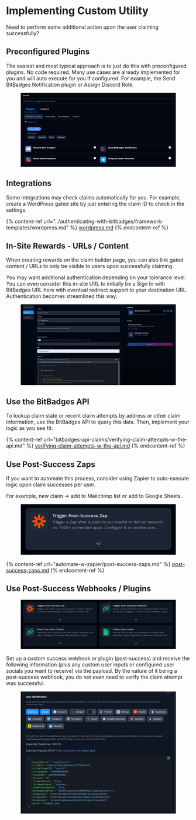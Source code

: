 # Implementing Custom Utility

Need to perform some additional action upon the user claiming successfully?

## **Preconfigured Plugins**

The easiest and most typical approach is to just do this with preconfigured plugins. No code required. Many use cases are already implemented for you and will auto execute for you if configured. For example, the Send BitBadges Notification plugin or Assign Discord Role.

<figure><img src="../../.gitbook/assets/image (189).png" alt=""><figcaption></figcaption></figure>

## **Integrations**

Some integrations may check claims automatically for you. For example, create a WordPress gated site by just entering the claim ID to check in the settings.

{% content-ref url="../authenticating-with-bitbadges/framework-templates/wordpress.md" %}
[wordpress.md](../authenticating-with-bitbadges/framework-templates/wordpress.md)
{% endcontent-ref %}

## **In-Site Rewards - URLs / Content**

When creating rewards on the claim builder page, you can also link gated content / URLs to only be visible to users upon successfully claiming.

You may want additional authentication depending on your tolerance level. You can even consider this in-site URL to initially be a Sign In with BitBadges URL here with eventual redirect support to your destination URL. Authentication becomes streamlined this way.

<figure><img src="../../.gitbook/assets/image (1) (1) (1) (1) (1) (1) (1) (1) (1) (1) (1) (1) (1) (1) (1) (1) (1) (1) (1) (1) (1) (1) (1) (1) (1) (1) (1) (1) (1) (1) (1) (1) (1) (1) (1) (1).png" alt=""><figcaption></figcaption></figure>

## Use the BitBadges API

To lookup claim state or recent claim attempts by address or other claim information, use the BitBadges API to query this data. Then, implement your logic as you see fit.

{% content-ref url="bitbadges-api-claims/verifying-claim-attempts-w-the-api.md" %}
[verifying-claim-attempts-w-the-api.md](bitbadges-api-claims/verifying-claim-attempts-w-the-api.md)
{% endcontent-ref %}

## Use Post-Success Zaps

If you want to automate this process, consider using Zapier to auto-execute logic upon claim successes per user.

For example, new claim -> add to Mailchimp list or add to Google Sheets.

<figure><img src="../../.gitbook/assets/image (219).png" alt=""><figcaption></figcaption></figure>

{% content-ref url="automate-w-zapier/post-success-zaps.md" %}
[post-success-zaps.md](automate-w-zapier/post-success-zaps.md)
{% endcontent-ref %}

## **Use Post-Success Webhooks / Plugins**

<figure><img src="../../.gitbook/assets/image (217).png" alt=""><figcaption></figcaption></figure>

Set up a custom success webhook or plugin (post-success) and receive the following information (plus any custom user inputs or configured user socials you want to receive) via the payload. By the nature of it being a post-success webhook, you do not even need to verify the claim attempt was successful.

<figure><img src="../../.gitbook/assets/image (218).png" alt=""><figcaption></figcaption></figure>

